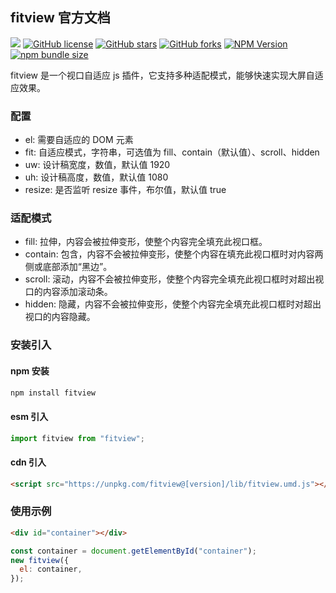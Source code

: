 ## fitview 官方文档

[![](https://img.shields.io/badge/GitHub-E34C26.svg)](https://github.com/pbstar/fitview)
[![GitHub license](https://img.shields.io/github/license/pbstar/fitview?style=flat&color=109BCD)](https://github.com/pbstar/fitview?tab=MIT-1-ov-file#readme)
[![GitHub stars](https://img.shields.io/github/stars/pbstar/fitview?style=flat&color=d48806)](https://github.com/pbstar/fitview/stargazers)
[![GitHub forks](https://img.shields.io/github/forks/pbstar/fitview?style=flat&color=C6538C)](https://github.com/pbstar/fitview/forks)
[![NPM Version](https://img.shields.io/npm/v/fitview?style=flat&color=d4b106)](https://www.npmjs.com/package/fitview)
[![npm bundle size](https://img.shields.io/bundlephobia/min/fitview?style=flat&color=41B883)](https://www.npmjs.com/package/fitview)

fitview 是一个视口自适应 js 插件，它支持多种适配模式，能够快速实现大屏自适应效果。

### 配置

- el: 需要自适应的 DOM 元素
- fit: 自适应模式，字符串，可选值为 fill、contain（默认值）、scroll、hidden
- uw: 设计稿宽度，数值，默认值 1920
- uh: 设计稿高度，数值，默认值 1080
- resize: 是否监听 resize 事件，布尔值，默认值 true

### 适配模式

- fill: 拉伸，内容会被拉伸变形，使整个内容完全填充此视口框。
- contain: 包含，内容不会被拉伸变形，使整个内容在填充此视口框时对内容两侧或底部添加“黑边”。
- scroll: 滚动，内容不会被拉伸变形，使整个内容完全填充此视口框时对超出视口的内容添加滚动条。
- hidden: 隐藏，内容不会被拉伸变形，使整个内容完全填充此视口框时对超出视口的内容隐藏。

### 安装引入

#### npm 安装

```bash
npm install fitview
```

#### esm 引入

```javascript
import fitview from "fitview";
```

#### cdn 引入

```html
<script src="https://unpkg.com/fitview@[version]/lib/fitview.umd.js"></script>
```

### 使用示例

```html
<div id="container"></div>
```

```javascript
const container = document.getElementById("container");
new fitview({
  el: container,
});
```
